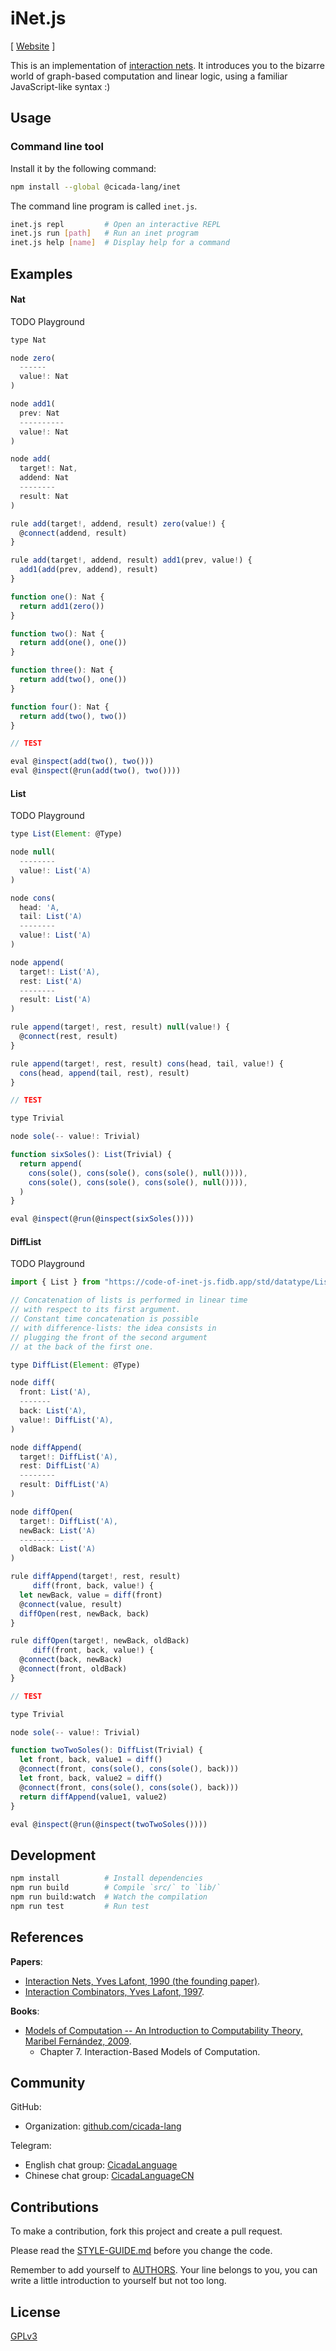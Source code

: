 # iNet.js

[ [Website](https://inet.run) ]

This is an implementation of [interaction nets](https://en.wikipedia.org/wiki/Interaction_nets).
It introduces you to the bizarre world of graph-based computation and linear logic,
using a familiar JavaScript-like syntax :)

## Usage

### Command line tool

Install it by the following command:

```sh
npm install --global @cicada-lang/inet
```

The command line program is called `inet.js`.

```sh
inet.js repl         # Open an interactive REPL
inet.js run [path]   # Run an inet program
inet.js help [name]  # Display help for a command
```

## Examples

#### Nat

TODO Playground

```js
type Nat

node zero(
  ------
  value!: Nat
)

node add1(
  prev: Nat
  ----------
  value!: Nat
)

node add(
  target!: Nat,
  addend: Nat
  --------
  result: Nat
)

rule add(target!, addend, result) zero(value!) {
  @connect(addend, result)
}

rule add(target!, addend, result) add1(prev, value!) {
  add1(add(prev, addend), result)
}

function one(): Nat {
  return add1(zero())
}

function two(): Nat {
  return add(one(), one())
}

function three(): Nat {
  return add(two(), one())
}

function four(): Nat {
  return add(two(), two())
}

// TEST

eval @inspect(add(two(), two()))
eval @inspect(@run(add(two(), two())))
```

#### List

TODO Playground

```js
type List(Element: @Type)

node null(
  --------
  value!: List('A)
)

node cons(
  head: 'A,
  tail: List('A)
  --------
  value!: List('A)
)

node append(
  target!: List('A),
  rest: List('A)
  --------
  result: List('A)
)

rule append(target!, rest, result) null(value!) {
  @connect(rest, result)
}

rule append(target!, rest, result) cons(head, tail, value!) {
  cons(head, append(tail, rest), result)
}

// TEST

type Trivial

node sole(-- value!: Trivial)

function sixSoles(): List(Trivial) {
  return append(
    cons(sole(), cons(sole(), cons(sole(), null()))),
    cons(sole(), cons(sole(), cons(sole(), null()))),
  )
}

eval @inspect(@run(@inspect(sixSoles())))
```

#### DiffList

TODO Playground

```js
import { List } from "https://code-of-inet-js.fidb.app/std/datatype/List.i"

// Concatenation of lists is performed in linear time
// with respect to its first argument.
// Constant time concatenation is possible
// with difference-lists: the idea consists in
// plugging the front of the second argument
// at the back of the first one.

type DiffList(Element: @Type)

node diff(
  front: List('A),
  -------
  back: List('A),
  value!: DiffList('A),
)

node diffAppend(
  target!: DiffList('A),
  rest: DiffList('A)
  --------
  result: DiffList('A)
)

node diffOpen(
  target!: DiffList('A),
  newBack: List('A)
  ----------
  oldBack: List('A)
)

rule diffAppend(target!, rest, result)
     diff(front, back, value!) {
  let newBack, value = diff(front)
  @connect(value, result)
  diffOpen(rest, newBack, back)
}

rule diffOpen(target!, newBack, oldBack)
     diff(front, back, value!) {
  @connect(back, newBack)
  @connect(front, oldBack)
}

// TEST

type Trivial

node sole(-- value!: Trivial)

function twoTwoSoles(): DiffList(Trivial) {
  let front, back, value1 = diff()
  @connect(front, cons(sole(), cons(sole(), back)))
  let front, back, value2 = diff()
  @connect(front, cons(sole(), cons(sole(), back)))
  return diffAppend(value1, value2)
}

eval @inspect(@run(@inspect(twoTwoSoles())))
```

## Development

```sh
npm install          # Install dependencies
npm run build        # Compile `src/` to `lib/`
npm run build:watch  # Watch the compilation
npm run test         # Run test
```

## References

**Papers**:

- [Interaction Nets, Yves Lafont, 1990 (the founding paper)](./docs/references/papers/1990-interaction-nets.pdf).
- [Interaction Combinators, Yves Lafont, 1997](./docs/references/papers/1997-interaction-combinators.pdf).

**Books**:

- [Models of Computation -- An Introduction to Computability Theory, Maribel Fernández, 2009](./docs/references/books/models-of-computation--maribel-fernández.pdf).
  - Chapter 7. Interaction-Based Models of Computation.

## Community

GitHub:

- Organization: [github.com/cicada-lang](https://github.com/cicada-lang)

Telegram:

- English chat group: [CicadaLanguage](https://t.me/CicadaLanguage)
- Chinese chat group: [CicadaLanguageCN](https://t.me/CicadaLanguageCN)

## Contributions

To make a contribution, fork this project and create a pull request.

Please read the [STYLE-GUIDE.md](STYLE-GUIDE.md) before you change the code.

Remember to add yourself to [AUTHORS](AUTHORS).
Your line belongs to you, you can write a little
introduction to yourself but not too long.

## License

[GPLv3](LICENSE)
